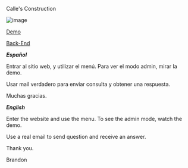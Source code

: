 Calle's Construction

![image](https://res.cloudinary.com/daynclfo8/image/upload/v1732610191/calles.png)

[Demo](https://www.youtube.com/watch?v=mOV8O6jPwC4)

[Back-End](https://github.com/pibelanzallamas/calles-construction-back)

_**Español**_

Entrar al sitio web, y utilizar el menú. Para ver el modo admin, mirar la demo.

Usar mail verdadero para enviar consulta y obtener una respuesta.

Muchas gracias.

_**English**_

Enter the website and use the menu. To see the admin mode, watch the demo.

Use a real email to send question and receive an answer.

Thank you.

Brandon
